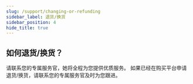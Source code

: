 ```yaml
---
slug: /support/changing-or-refunding
sidebar_label: 退货/换货
sidebar_position: 4
hide_title: true
---
```


## 如何退货/换货？

请联系您的专属服务官，她将全程为您提供优质服务。
如果已经在购买平台申请退货/换货，请联系您的专属服务官及时为您跟进。